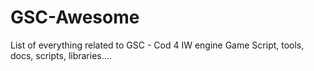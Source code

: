 # GSC-Awesome
List of everything related to GSC - Cod 4 IW engine Game Script, tools, docs, scripts, libraries....

